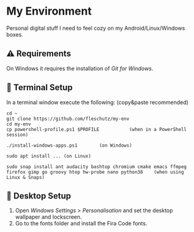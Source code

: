 My Environment
==============
Personal digital stuff I need to feel cozy on my Android/Linux/Windows boxes.

⚠️ Requirements
----------------
On Windows it requires the installation of *Git for Windows*.

🔧 Terminal Setup
------------------
In a terminal window execute the following: (copy&paste recommended)
```
cd ~
git clone https://github.com/fleschutz/my-env
cd my-env
cp powershell-profile.ps1 $PROFILE           (when in a PowerShell session)

./install-windows-apps.ps1        (on Windows)

sudo apt install ... (on Linux)

sudo snap install ant audacity bashtop chromium cmake emacs ffmpeg firefox gimp go groovy htop hw-probe nano python38    (when using Linux & Snaps)
```

🔧 Desktop Setup
------------------
1. Open *Windows Settings* > *Personalisation* and set the desktop wallpaper and lockscreen.
2. Go to the fonts folder and install the Fira Code fonts.
